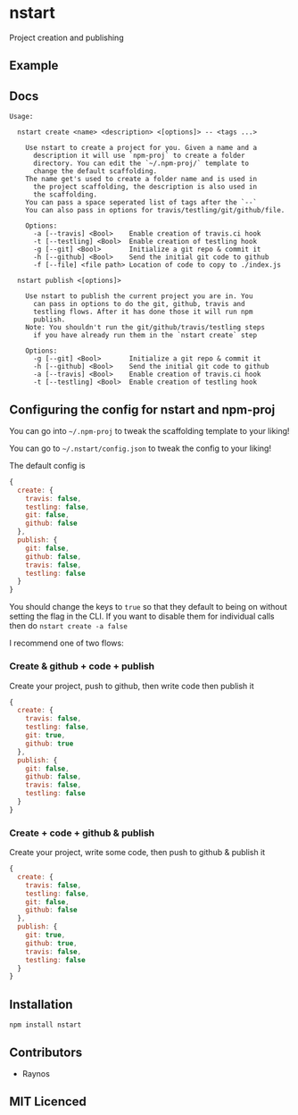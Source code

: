 # nstart

<!--
    [![build status][1]][2]
    [![NPM version][3]][4]
    [![Coverage Status][5]][6]
    [![gemnasium Dependency Status][7]][8]
    [![Davis Dependency status][9]][10]
-->

<!-- [![browser support][11]][12] -->

Project creation and publishing

## Example


## Docs

```
Usage:

  nstart create <name> <description> <[options]> -- <tags ...>

    Use nstart to create a project for you. Given a name and a
      description it will use `npm-proj` to create a folder
      directory. You can edit the `~/.npm-proj/` template to
      change the default scaffolding.
    The name get's used to create a folder name and is used in
      the project scaffolding, the description is also used in
      the scaffolding.
    You can pass a space seperated list of tags after the `--`
    You can also pass in options for travis/testling/git/github/file.

    Options:
      -a [--travis] <Bool>    Enable creation of travis.ci hook
      -t [--testling] <Bool>  Enable creation of testling hook
      -g [--git] <Bool>       Initialize a git repo & commit it
      -h [--github] <Bool>    Send the initial git code to github
      -f [--file] <file path> Location of code to copy to ./index.js

  nstart publish <[options]>

    Use nstart to publish the current project you are in. You
      can pass in options to do the git, github, travis and
      testling flows. After it has done those it will run npm
      publish.
    Note: You shouldn't run the git/github/travis/testling steps
      if you have already run them in the `nstart create` step

    Options:
      -g [--git] <Bool>       Initialize a git repo & commit it
      -h [--github] <Bool>    Send the initial git code to github
      -a [--travis] <Bool>    Enable creation of travis.ci hook
      -t [--testling] <Bool>  Enable creation of testling hook
```

## Configuring the config for nstart and npm-proj

You can go into `~/.npm-proj` to tweak the scaffolding template
  to your liking!

You can go to `~/.nstart/config.json` to tweak the config to your
  liking!

The default config is

```js
{
  create: {
    travis: false,
    testling: false,
    git: false,
    github: false
  },
  publish: {
    git: false,
    github: false,
    travis: false,
    testling: false
  }
}
```

You should change the keys to `true` so that they default to being
  on without setting the flag in the CLI. If you want to disable
  them for individual calls then do `nstart create -a false`

I recommend one of two flows:

### Create & github + code + publish

Create your project, push to github, then write code then publish it

```js
{
  create: {
    travis: false,
    testling: false,
    git: true,
    github: true
  },
  publish: {
    git: false,
    github: false,
    travis: false,
    testling: false
  }
}
```

### Create + code + github & publish

Create your project, write some code, then push to github & publish it

```js
{
  create: {
    travis: false,
    testling: false,
    git: false,
    github: false
  },
  publish: {
    git: true,
    github: true,
    travis: false,
    testling: false
  }
}
```

## Installation

`npm install nstart`

## Contributors

 - Raynos

## MIT Licenced

  [1]: https://secure.travis-ci.org/Raynos/nstart.png
  [2]: https://travis-ci.org/Raynos/nstart
  [3]: https://badge.fury.io/js/nstart.png
  [4]: https://badge.fury.io/js/nstart
  [5]: https://coveralls.io/repos/Raynos/nstart/badge.png
  [6]: https://coveralls.io/r/Raynos/nstart
  [7]: https://gemnasium.com/Raynos/nstart.png
  [8]: https://gemnasium.com/Raynos/nstart
  [9]: https://david-dm.org/Raynos/nstart.png
  [10]: https://david-dm.org/Raynos/nstart
  [11]: https://ci.testling.com/Raynos/nstart.png
  [12]: https://ci.testling.com/Raynos/nstart
